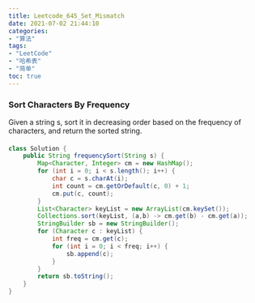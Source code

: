 ```yaml
---
title: Leetcode_645_Set_Mismatch
date: 2021-07-02 21:44:10
categories:
- "算法"
tags:
- "LeetCode"
- "哈希表"
- "简单"
toc: true
---
```

### Sort Characters By Frequency

Given a string s, sort it in decreasing order based on the frequency of characters, and return the sorted string.

#### 
```java
class Solution {
    public String frequencySort(String s) {
        Map<Character, Integer> cm = new HashMap();
        for (int i = 0; i < s.length(); i++) {
            char c = s.charAt(i);
            int count = cm.getOrDefault(c, 0) + 1;
            cm.put(c, count);
        }
        List<Character> keyList = new ArrayList(cm.keySet());
        Collections.sort(keyList, (a,b) -> cm.get(b) - cm.get(a));
        StringBuilder sb = new StringBuilder();
        for (Character c : keyList) {
            int freq = cm.get(c);
            for (int i = 0; i < freq; i++) {
                sb.append(c);
            }
        }
        return sb.toString();
    }
}
```